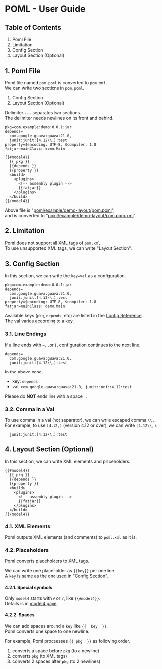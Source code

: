 # POML -  User Guide
## Table of Contents
1. Poml File
2. Limitation
3. Config Section
4. Layout Section (Optional)


## 1. Poml File
Poml file named `pom.poml` is converted to `pom.xml`.  
We can write two sections in `pom.poml`.

1. Config Section
2. Layout Section (Optional)

Delimiter `---` separates two sections.  
The delimiter needs newlines on its front and behind.

```
pkg=com.example:demo:0.0.1:jar
depends=
  com.google.guava:guava:21.0,
  junit:junit:[4.12\\,):test
property=$encoding: UTF-8, $compiler: 1.8
fatjar=mainClass: demo.Main
---
{{#model4}}
  {{ pkg }}
  {{depends }}
  {{property }}
  <build>
    <plugins>
      <!-- assembly plugin -->
      {{fatjar}}
    </plugins>
  </build>
{{/model4}}
```

Above file is "[poml/example/demo-layout/pom.poml](https://github.com/mamorum/poml/blob/master/example/demo-layout/pom.poml)",  
and is converted to "[poml/example/demo-layout/pom.pom.xml](https://github.com/mamorum/poml/blob/master/example/demo-layout/pom.xml)".


## 2. Limitation
Poml does not support all XML tags of `pom.xml`.  
To use unsupported XML tags, we can write "Layout Section".


## 3. Config Section
In this section, we can write the `key=val` as a configuration.

```
pkg=com.example:demo:0.0.1:jar
depends=
  com.google.guava:guava:21.0,
  junit:junit:[4.12\\,):test
property=$encoding: UTF-8, $compiler: 1.8
fatjar=mainClass: demo.Main
```

Available keys (`pkg`, `depends`, etc) are listed in the [Config Reference](https://github.com/mamorum/poml/wiki).  
The val varies according to a key.


### 3.1. Line Endings
If a line ends with `=`, `,`or `{`, configuration continues to the next line.  

```
depends=
  com.google.guava:guava:21.0,
  junit:junit:[4.12\\,):test
```

In the above case,

- key: `depends`
- val: `com.google.guava:guava:21.0, junit:junit:4.12:test`

Please do **NOT** ends line with a space ` `.

### 3.2. Comma in a Val
To use comma in a val (not separator), we can write escaped comma `\\,`.  
For example, to use `[4.12,)` (version 4.12 or over), we can write `[4.12\\,)`.

```
  junit:junit:[4.12\\,):test
```


## 4. Layout Section (Optional)
In this section, we can write XML elements and placeholders.

```
{{#model4}}
  {{ pkg }}
  {{depends }}
  {{property }}
  <build>
    <plugins>
      <!-- assembly plugin -->
      {{fatjar}}
    </plugins>
  </build>
{{/model4}}
```

### 4.1. XML Elements
Poml outputs XML elements (and comments) to `poml.xml` as it is.

### 4.2. Placeholders
Poml converts placeholders to XML tags.

We can write one placeholder as `{{key}}` per one line.  
A `key` is same as the one used in "Config Section".
 
#### 4.2.1. Special symbols
Only `model4` starts with `#` or `/`, like `{{#model4}}`.  
Details is in [model4 page](https://github.com/mamorum/poml/wiki/model4).

#### 4.2.2. Spaces
We can add spaces around a `key` like `{{  key  }}`.  
Poml converts one space to one newline.

For example, Poml proceesses `{{ pkg  }}` as following order.

1. converts a space before `pkg` (to a newline) 
2. converts `pkg` (to XML tags)
3. converts 2 spaces after `pkg` (to 2 newlines)

